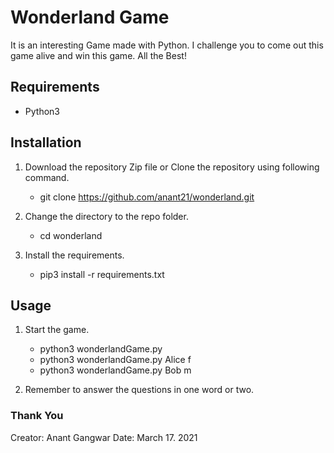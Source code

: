 # Wonderland Game
It is an interesting Game made with Python. I challenge you to come out this game alive and win this game.
All the Best!
## Requirements

* Python3

## Installation
1. Download the repository Zip file or Clone the repository using following command.
   * git clone https://github.com/anant21/wonderland.git

2. Change the directory to the repo folder.
   * cd wonderland

3. Install the requirements.
   * pip3 install -r requirements.txt

## Usage
1. Start the game.
   * python3 wonderlandGame.py <your-name> <gender>
   * python3 wonderlandGame.py Alice f
   * python3 wonderlandGame.py Bob m

2. Remember to answer the questions in one word or two.


### Thank You

Creator: Anant Gangwar
Date: March 17. 2021
